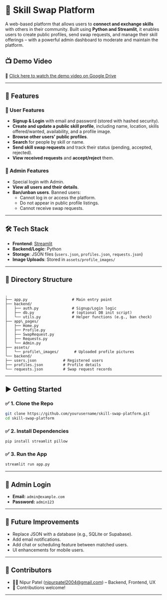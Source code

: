 
# 🔄 Skill Swap Platform

A web-based platform that allows users to **connect and exchange skills** with others in their community. Built using **Python and Streamlit**, it enables users to create public profiles, send swap requests, and manage their skill offerings – with a powerful admin dashboard to moderate and maintain the platform.

## 📺 Demo Video

🎥 [Click here to watch the demo video on Google Drive](https://drive.google.com/file/d/1lgWVaT9wfShc5wMsi6NfO9ydzFoQBdIA/view?usp=sharing)

---

## 🚀 Features

### 👤 User Features
- **Signup & Login** with email and password (stored with hashed security).
- **Create and update a public skill profile**, including name, location, skills offered/wanted, availability, and a profile image.
- **Browse other users' public profiles**.
- **Search** for people by skill or name.
- **Send skill swap requests** and track their status (pending, accepted, rejected).
- **View received requests** and **accept/reject** them.

### 🔐 Admin Features
- Special login with Admin.
- **View all users and their details**.
- **Ban/unban users**. Banned users:
  - Cannot log in or access the platform.
  - Do not appear in public profile listings.
  - Cannot receive swap requests.

---

## 🛠️ Tech Stack

- **Frontend**: [Streamlit](https://streamlit.io/)
- **Backend/Logic**: Python
- **Storage**: JSON files (`users.json`, `profiles.json`, `requests.json`)
- **Image Uploads**: Stored in `assets/profile_images/`

---

## 📁 Directory Structure

```

.
├── app.py                    # Main entry point
├── backend/
│   ├── auth.py               # Signup/Login logic
│   ├── db.py                 # (optional DB init script)
│   └── utils.py              # Helper functions (e.g., ban check)
├── app\_pages/
│   ├── Home.py
│   ├── Profile.py
│   ├── SwapRequest.py
│   ├── Requests.py
│   └── Admin.py
├── assets/
│   └── profile\_images/       # Uploaded profile pictures
└── backend/
├── users.json            # Registered users
├── profiles.json         # Profile details
└── requests.json         # Swap request records

````

---

## ▶️ Getting Started

### ✅ 1. Clone the Repo
```bash
git clone https://github.com/yourusername/skill-swap-platform.git
cd skill-swap-platform
````

### ✅ 2. Install Dependencies

```bash
pip install streamlit pillow
```

### ✅ 3. Run the App

```bash
streamlit run app.py
```

---

## 🧪 Admin Login

* **Email:** `admin@example.com`
* **Password:** `admin123`

---

## 🧱 Future Improvements

* Replace JSON with a database (e.g., SQLite or Supabase).
* Add email notifications.
* Add chat or scheduling feature between matched users.
* UI enhancements for mobile users.

---

## 🙌 Contributors

* 👨‍💻 Nipur Patel (nipurpatel2004@gmail.com) – Backend, Frontend, UX
* 🤝 Contributions welcome!

---


